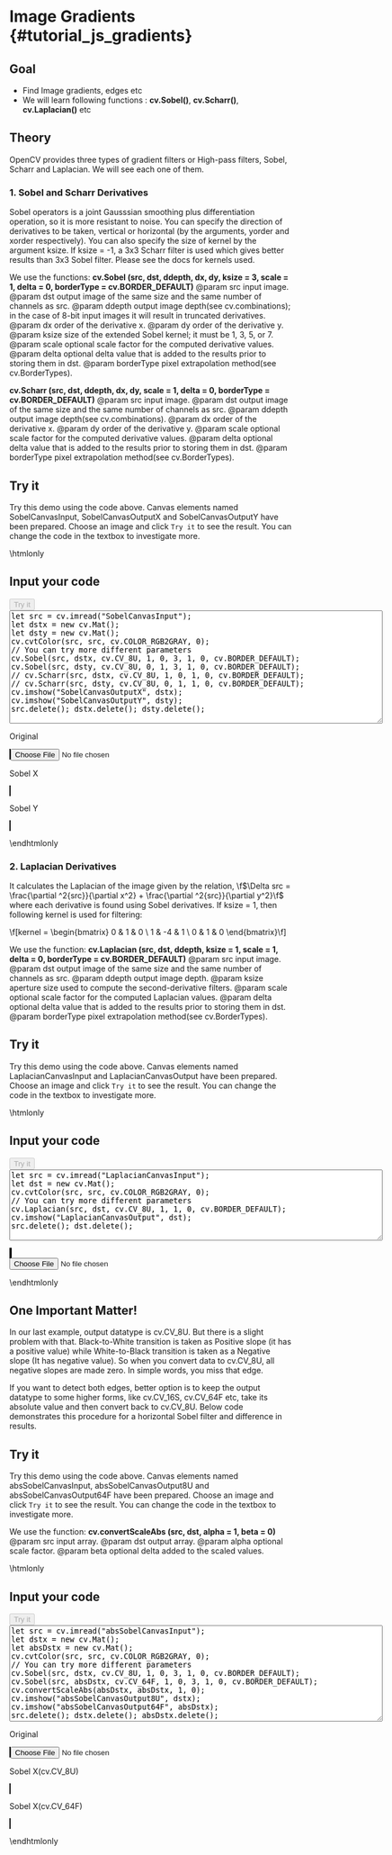 Image Gradients {#tutorial_js_gradients}
===============

Goal
----

-   Find Image gradients, edges etc
-   We will learn following functions : **cv.Sobel()**, **cv.Scharr()**, **cv.Laplacian()** etc

Theory
------

OpenCV provides three types of gradient filters or High-pass filters, Sobel, Scharr and Laplacian.
We will see each one of them.

### 1. Sobel and Scharr Derivatives

Sobel operators is a joint Gausssian smoothing plus differentiation operation, so it is more
resistant to noise. You can specify the direction of derivatives to be taken, vertical or horizontal
(by the arguments, yorder and xorder respectively). You can also specify the size of kernel by the
argument ksize. If ksize = -1, a 3x3 Scharr filter is used which gives better results than 3x3 Sobel
filter. Please see the docs for kernels used.

We use the functions: **cv.Sobel (src, dst, ddepth, dx, dy, ksize = 3, scale = 1, delta = 0, borderType = cv.BORDER_DEFAULT)**
@param src         input image.
@param dst         output image of the same size and the same number of channels as src.
@param ddepth      output image depth(see cv.combinations); in the case of 8-bit input images it will result in truncated derivatives.
@param dx          order of the derivative x.
@param dy          order of the derivative y.
@param ksize       size of the extended Sobel kernel; it must be 1, 3, 5, or 7.
@param scale       optional scale factor for the computed derivative values.
@param delta       optional delta value that is added to the results prior to storing them in dst.
@param borderType  pixel extrapolation method(see cv.BorderTypes).

**cv.Scharr (src, dst, ddepth, dx, dy, scale = 1, delta = 0, borderType = cv.BORDER_DEFAULT)**
@param src         input image.
@param dst         output image of the same size and the same number of channels as src.
@param ddepth      output image depth(see cv.combinations).
@param dx          order of the derivative x.
@param dy          order of the derivative y.
@param scale       optional scale factor for the computed derivative values.
@param delta       optional delta value that is added to the results prior to storing them in dst.
@param borderType  pixel extrapolation method(see cv.BorderTypes).

Try it
------

Try this demo using the code above. Canvas elements named SobelCanvasInput, SobelCanvasOutputX and SobelCanvasOutputY have been prepared. Choose an image and
click `Try it` to see the result. You can change the code in the textbox to investigate more.

\htmlonly
<!DOCTYPE html>
<head>
<style>
canvas {
    border: 1px solid black;
}
.err {
    color: red;
}
</style>
</head>
<body>
<div id="SobelCodeArea">
<h2>Input your code</h2>
<button id="SobelTryIt" disabled="true" onclick="SobelExecuteCode()">Try it</button><br>
<textarea rows="13" cols="80" id="SobelTestCode" spellcheck="false">
let src = cv.imread("SobelCanvasInput");
let dstx = new cv.Mat();
let dsty = new cv.Mat();
cv.cvtColor(src, src, cv.COLOR_RGB2GRAY, 0);
// You can try more different parameters
cv.Sobel(src, dstx, cv.CV_8U, 1, 0, 3, 1, 0, cv.BORDER_DEFAULT);
cv.Sobel(src, dsty, cv.CV_8U, 0, 1, 3, 1, 0, cv.BORDER_DEFAULT);
// cv.Scharr(src, dstx, cv.CV_8U, 1, 0, 1, 0, cv.BORDER_DEFAULT);
// cv.Scharr(src, dsty, cv.CV_8U, 0, 1, 1, 0, cv.BORDER_DEFAULT);
cv.imshow("SobelCanvasOutputX", dstx);
cv.imshow("SobelCanvasOutputY", dsty);
src.delete(); dstx.delete(); dsty.delete();
</textarea>
<p class="err" id="SobelErr"></p>
</div>
<div id="SobelShowcase">
    <div>
        <p>Original</p>
        <canvas id="SobelCanvasInput"></canvas>
        <input type="file" id="SobelInput" name="file" />
    </div>
    <div>
        <p>Sobel X</p>
        <canvas id="SobelCanvasOutputX"></canvas>
    </div>
    <div>
        <p>Sobel Y</p>
        <canvas id="SobelCanvasOutputY"></canvas>
    </div>
</div>
<script src="utils.js"></script>
<script async src="opencv.js" id="opencvjs"></script>
<script>
function SobelExecuteCode() {
    let SobelText = document.getElementById("SobelTestCode").value;
    try {
        eval(SobelText);
        document.getElementById("SobelErr").innerHTML = " ";
    } catch(err) {
        document.getElementById("SobelErr").innerHTML = err;
    }
}

loadImageToCanvas("lena.jpg", "SobelCanvasInput");
let SobelInputElement = document.getElementById("SobelInput");
SobelInputElement.addEventListener("change", SobelHandleFiles, false);
function SobelHandleFiles(e) {
    let SobelUrl = URL.createObjectURL(e.target.files[0]);
    loadImageToCanvas(SobelUrl, "SobelCanvasInput");
}
</script>
</body>
\endhtmlonly

### 2. Laplacian Derivatives

It calculates the Laplacian of the image given by the relation,
\f$\Delta src = \frac{\partial ^2{src}}{\partial x^2} + \frac{\partial ^2{src}}{\partial y^2}\f$ where
each derivative is found using Sobel derivatives. If ksize = 1, then following kernel is used for
filtering:

\f[kernel = \begin{bmatrix} 0 & 1 & 0 \\ 1 & -4 & 1 \\ 0 & 1 & 0  \end{bmatrix}\f]

We use the function: **cv.Laplacian (src, dst, ddepth, ksize = 1, scale = 1, delta = 0, borderType = cv.BORDER_DEFAULT)**
@param src         input image.
@param dst         output image of the same size and the same number of channels as src.
@param ddepth      output image depth.
@param ksize       aperture size used to compute the second-derivative filters.
@param scale       optional scale factor for the computed Laplacian values.
@param delta       optional delta value that is added to the results prior to storing them in dst.
@param borderType  pixel extrapolation method(see cv.BorderTypes).

Try it
------

Try this demo using the code above. Canvas elements named LaplacianCanvasInput and LaplacianCanvasOutput have been prepared. Choose an image and
click `Try it` to see the result. You can change the code in the textbox to investigate more.

\htmlonly
<!DOCTYPE html>
<head>
</head>
<body>
<div id="LaplacianCodeArea">
<h2>Input your code</h2>
<button id="LaplacianTryIt" disabled="true" onclick="LaplacianExecuteCode()">Try it</button><br>
<textarea rows="8" cols="80" id="LaplacianTestCode" spellcheck="false">
let src = cv.imread("LaplacianCanvasInput");
let dst = new cv.Mat();
cv.cvtColor(src, src, cv.COLOR_RGB2GRAY, 0);
// You can try more different parameters
cv.Laplacian(src, dst, cv.CV_8U, 1, 1, 0, cv.BORDER_DEFAULT);
cv.imshow("LaplacianCanvasOutput", dst);
src.delete(); dst.delete();
</textarea>
<p class="err" id="LaplacianErr"></p>
</div>
<div id="LaplacianShowcase">
    <div>
        <canvas id="LaplacianCanvasInput"></canvas>
        <canvas id="LaplacianCanvasOutput"></canvas>
    </div>
    <input type="file" id="LaplacianInput" name="file" />
</div>
<script>
function LaplacianExecuteCode() {
    let LaplacianText = document.getElementById("LaplacianTestCode").value;
    try {
        eval(LaplacianText);
        document.getElementById("LaplacianErr").innerHTML = " ";
    } catch(err) {
        document.getElementById("LaplacianErr").innerHTML = err;
    }
}

loadImageToCanvas("lena.jpg", "LaplacianCanvasInput");
let LaplacianInputElement = document.getElementById("LaplacianInput");
LaplacianInputElement.addEventListener("change", LaplacianHandleFiles, false);
function LaplacianHandleFiles(e) {
    let LaplacianUrl = URL.createObjectURL(e.target.files[0]);
    loadImageToCanvas(LaplacianUrl, "LaplacianCanvasInput");
}
</script>
</body>
\endhtmlonly

One Important Matter!
---------------------

In our last example, output datatype is cv.CV_8U. But there is a slight problem with
that. Black-to-White transition is taken as Positive slope (it has a positive value) while
White-to-Black transition is taken as a Negative slope (It has negative value). So when you convert
data to cv.CV_8U, all negative slopes are made zero. In simple words, you miss that edge.

If you want to detect both edges, better option is to keep the output datatype to some higher forms,
like cv.CV_16S, cv.CV_64F etc, take its absolute value and then convert back to cv.CV_8U.
Below code demonstrates this procedure for a horizontal Sobel filter and difference in results.

Try it
------

Try this demo using the code above. Canvas elements named absSobelCanvasInput, absSobelCanvasOutput8U and absSobelCanvasOutput64F have been prepared. Choose an image and
click `Try it` to see the result. You can change the code in the textbox to investigate more.

We use the function: **cv.convertScaleAbs (src, dst, alpha = 1, beta = 0)**
@param src     input array.
@param dst     output array.
@param alpha   optional scale factor.
@param beta    optional delta added to the scaled values.

\htmlonly
<!DOCTYPE html>
<head>
</head>
<body>
<div id="absSobelCodeArea">
<h2>Input your code</h2>
<button id="absSobelTryIt" disabled="true" onclick="absSobelExecuteCode()">Try it</button><br>
<textarea rows="11" cols="80" id="absSobelTestCode" spellcheck="false">
let src = cv.imread("absSobelCanvasInput");
let dstx = new cv.Mat();
let absDstx = new cv.Mat();
cv.cvtColor(src, src, cv.COLOR_RGB2GRAY, 0);
// You can try more different parameters
cv.Sobel(src, dstx, cv.CV_8U, 1, 0, 3, 1, 0, cv.BORDER_DEFAULT);
cv.Sobel(src, absDstx, cv.CV_64F, 1, 0, 3, 1, 0, cv.BORDER_DEFAULT);
cv.convertScaleAbs(absDstx, absDstx, 1, 0);
cv.imshow("absSobelCanvasOutput8U", dstx);
cv.imshow("absSobelCanvasOutput64F", absDstx);
src.delete(); dstx.delete(); absDstx.delete();
</textarea>
<p class="err" id="absSobelErr"></p>
</div>
<div id="absSobelShowcase">
    <div>
        <p>Original</p>
        <canvas id="absSobelCanvasInput"></canvas>
        <input type="file" id="absSobelInput" name="file" />
    </div>
    <div>
        <p>Sobel X(cv.CV_8U)</p>
        <canvas id="absSobelCanvasOutput8U"></canvas>
    </div>
    <div>
        <p>Sobel X(cv.CV_64F)</p>
        <canvas id="absSobelCanvasOutput64F"></canvas>
    </div>
</div>
<script>
function absSobelExecuteCode() {
    let absSobelText = document.getElementById("absSobelTestCode").value;
    try {
        eval(absSobelText);
        document.getElementById("absSobelErr").innerHTML = " ";
    } catch(err) {
        document.getElementById("absSobelErr").innerHTML = err;
    }
}

loadImageToCanvas("shape.jpg", "absSobelCanvasInput");
let absSobelInputElement = document.getElementById("absSobelInput");
absSobelInputElement.addEventListener("change", absSobelHandleFiles, false);
function absSobelHandleFiles(e) {
    let absSobelUrl = URL.createObjectURL(e.target.files[0]);
    loadImageToCanvas(absSobelUrl, "absSobelCanvasInput");
}

function onReady() {
    document.getElementById("SobelTryIt").disabled = false;
    document.getElementById("LaplacianTryIt").disabled = false;
    document.getElementById("absSobelTryIt").disabled = false;
}
if (typeof cv !== 'undefined') {
    onReady();
} else {
    document.getElementById("opencvjs").onload = onReady;
}
</script>
</body>
\endhtmlonly
